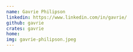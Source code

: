 ```yaml
---
name: Gavrie Philipson
linkedin: https://www.linkedin.com/in/gavrie/
github: gavrie
crates: gavrie
home:
img: gavrie-philipson.jpeg
---
```

